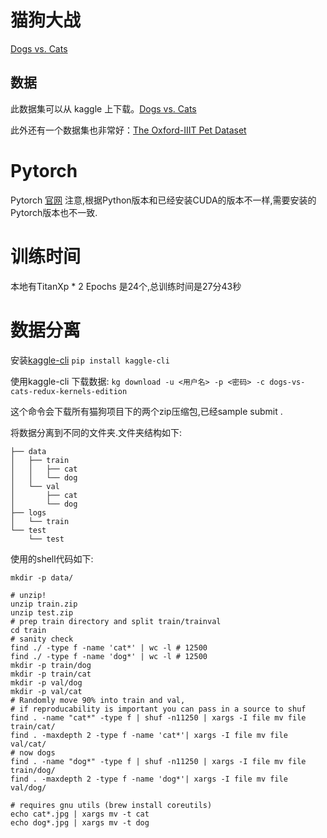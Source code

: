 # 猫狗大战

[Dogs vs. Cats](https://www.kaggle.com/c/dogs-vs-cats-redux-kernels-edition)




## 数据

此数据集可以从 kaggle 上下载。[Dogs vs. Cats](https://www.kaggle.com/c/dogs-vs-cats-redux-kernels-edition)

此外还有一个数据集也非常好：[The Oxford-IIIT Pet Dataset](http://www.robots.ox.ac.uk/~vgg/data/pets/)


# Pytorch
Pytorch [官网](http://pytorch.org/) 
注意,根据Python版本和已经安装CUDA的版本不一样,需要安装的Pytorch版本也不一致.


# 训练时间
本地有TitanXp * 2
Epochs 是24个,总训练时间是27分43秒

# 数据分离
安装[kaggle-cli](https://github.com/floydwch/kaggle-cli)
`pip install kaggle-cli`


使用kaggle-cli 下载数据:
`kg download -u <用户名> -p <密码> -c dogs-vs-cats-redux-kernels-edition`

这个命令会下载所有猫狗项目下的两个zip压缩包,已经sample submit .

将数据分离到不同的文件夹.文件夹结构如下:
```
├── data
│   ├── train
│   │   ├── cat
│   │   └── dog
│   └── val
│       ├── cat
│       └── dog
├── logs
│   └── train
└── test
    └── test

```

使用的shell代码如下:
```shell
mkdir -p data/

# unzip!
unzip train.zip
unzip test.zip
# prep train directory and split train/trainval
cd train
# sanity check
find ./ -type f -name 'cat*' | wc -l # 12500
find ./ -type f -name 'dog*' | wc -l # 12500
mkdir -p train/dog
mkdir -p train/cat
mkdir -p val/dog
mkdir -p val/cat
# Randomly move 90% into train and val, 
# if reproducability is important you can pass in a source to shuf
find . -name "cat*" -type f | shuf -n11250 | xargs -I file mv file train/cat/
find . -maxdepth 2 -type f -name 'cat*'| xargs -I file mv file val/cat/
# now dogs
find . -name "dog*" -type f | shuf -n11250 | xargs -I file mv file train/dog/
find . -maxdepth 2 -type f -name 'dog*'| xargs -I file mv file val/dog/

# requires gnu utils (brew install coreutils)
echo cat*.jpg | xargs mv -t cat
echo dog*.jpg | xargs mv -t dog
```
